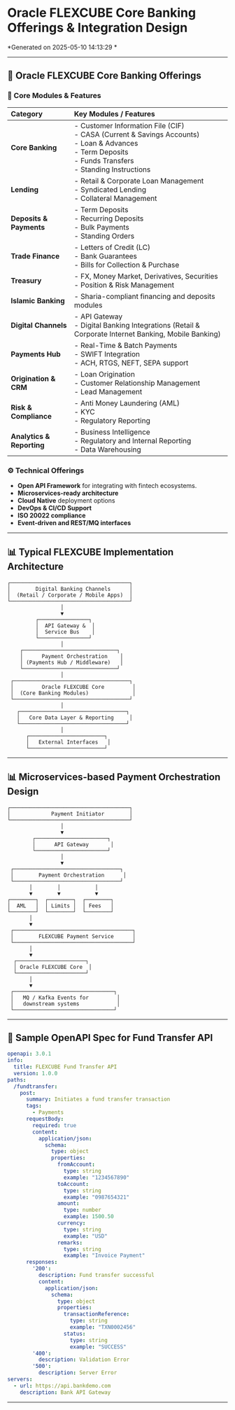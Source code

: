 
# Oracle FLEXCUBE Core Banking Offerings & Integration Design

*Generated on 2025-05-10 14:13:29
*

---

## 📌 Oracle FLEXCUBE Core Banking Offerings

### 🎯 Core Modules & Features

| Category                 | Key Modules / Features                                                                 |
|:------------------------|:--------------------------------------------------------------------------------------|
| **Core Banking**          | - Customer Information File (CIF) <br> - CASA (Current & Savings Accounts) <br> - Loan & Advances <br> - Term Deposits <br> - Funds Transfers <br> - Standing Instructions |
| **Lending**               | - Retail & Corporate Loan Management <br> - Syndicated Lending <br> - Collateral Management |
| **Deposits & Payments**   | - Term Deposits <br> - Recurring Deposits <br> - Bulk Payments <br> - Standing Orders |
| **Trade Finance**         | - Letters of Credit (LC) <br> - Bank Guarantees <br> - Bills for Collection & Purchase |
| **Treasury**              | - FX, Money Market, Derivatives, Securities <br> - Position & Risk Management |
| **Islamic Banking**       | - Sharia-compliant financing and deposits modules |
| **Digital Channels**      | - API Gateway <br> - Digital Banking Integrations (Retail & Corporate Internet Banking, Mobile Banking) |
| **Payments Hub**          | - Real-Time & Batch Payments <br> - SWIFT Integration <br> - ACH, RTGS, NEFT, SEPA support |
| **Origination & CRM**     | - Loan Origination <br> - Customer Relationship Management <br> - Lead Management |
| **Risk & Compliance**     | - Anti Money Laundering (AML) <br> - KYC <br> - Regulatory Reporting |
| **Analytics & Reporting** | - Business Intelligence <br> - Regulatory and Internal Reporting <br> - Data Warehousing |

### ⚙️ Technical Offerings

- **Open API Framework** for integrating with fintech ecosystems.
- **Microservices-ready architecture**
- **Cloud Native** deployment options
- **DevOps & CI/CD Support**
- **ISO 20022 compliance**
- **Event-driven and REST/MQ interfaces**

---

## 📊 Typical FLEXCUBE Implementation Architecture

```
┌──────────────────────────────────────┐
│        Digital Banking Channels      │
│  (Retail / Corporate / Mobile Apps)  │
└──────────────────────────────────────┘
                 │
                 ▼
         ┌────────────────┐
         │  API Gateway &  │
         │  Service Bus    │
         └────────────────┘
                 │
    ┌──────────────────────────────┐
    │      Payment Orchestration    │
    │ (Payments Hub / Middleware)   │
    └──────────────────────────────┘
                 │
 ┌─────────────────────────────────────┐
 │         Oracle FLEXCUBE Core         │
 │  (Core Banking Modules)              │
 └─────────────────────────────────────┘
                 │
   ┌──────────────────────────────────┐
   │   Core Data Layer & Reporting     │
   └──────────────────────────────────┘
                 │
      ┌────────────────────────┐
      │   External Interfaces   │
      └────────────────────────┘
```

---

## 📊 Microservices-based Payment Orchestration Design

```
┌──────────────────────────────────────┐
│             Payment Initiator        │
└──────────────────────────────────────┘
                 │
                 ▼
        ┌───────────────────────┐
        │      API Gateway       │
        └───────────────────────┘
                 │
                 ▼
 ┌──────────────────────────────────┐
 │        Payment Orchestration      │
 └──────────────────────────────────┘
       │        │           │
       ▼        ▼           ▼
┌────────┐  ┌────────┐  ┌────────┐
│  AML   │  │ Limits │  │ Fees   │
└────────┘  └────────┘  └────────┘
       │
       ▼
 ┌──────────────────────────────────────┐
 │        FLEXCUBE Payment Service      │
 └──────────────────────────────────────┘
       │
       ▼
  ┌──────────────────────┐
  │ Oracle FLEXCUBE Core  │
  └──────────────────────┘
       │
       ▼
 ┌────────────────────────────────┐
 │   MQ / Kafka Events for         │
 │   downstream systems            │
 └────────────────────────────────┘
```

---

## 📄 Sample OpenAPI Spec for Fund Transfer API

```yaml
openapi: 3.0.1
info:
  title: FLEXCUBE Fund Transfer API
  version: 1.0.0
paths:
  /fundtransfer:
    post:
      summary: Initiates a fund transfer transaction
      tags:
        - Payments
      requestBody:
        required: true
        content:
          application/json:
            schema:
              type: object
              properties:
                fromAccount:
                  type: string
                  example: "1234567890"
                toAccount:
                  type: string
                  example: "0987654321"
                amount:
                  type: number
                  example: 1500.50
                currency:
                  type: string
                  example: "USD"
                remarks:
                  type: string
                  example: "Invoice Payment"
      responses:
        '200':
          description: Fund transfer successful
          content:
            application/json:
              schema:
                type: object
                properties:
                  transactionReference:
                    type: string
                    example: "TXN0002456"
                  status:
                    type: string
                    example: "SUCCESS"
        '400':
          description: Validation Error
        '500':
          description: Server Error
servers:
  - url: https://api.bankdemo.com
    description: Bank API Gateway
```

---

